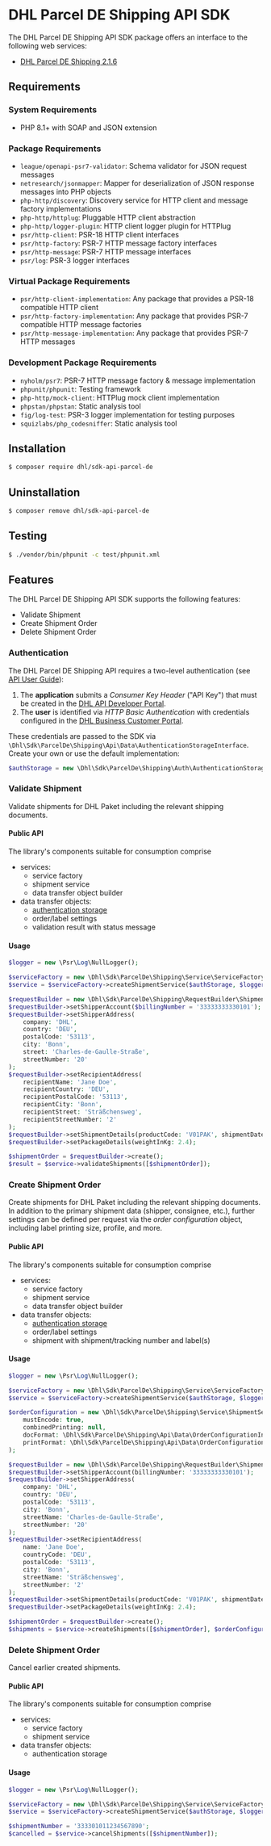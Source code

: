 # DHL Parcel DE Shipping API SDK

The DHL Parcel DE Shipping API SDK package offers an interface to the following web services:

- [DHL Parcel DE Shipping 2.1.6](https://developer.dhl.com/api-reference/parcel-de-shipping-post-parcel-germany-v2)

## Requirements

### System Requirements

- PHP 8.1+ with SOAP and JSON extension

### Package Requirements

- `league/openapi-psr7-validator`: Schema validator for JSON request messages
- `netresearch/jsonmapper`: Mapper for deserialization of JSON response messages into PHP objects
- `php-http/discovery`: Discovery service for HTTP client and message factory implementations
- `php-http/httplug`: Pluggable HTTP client abstraction
- `php-http/logger-plugin`: HTTP client logger plugin for HTTPlug
- `psr/http-client`: PSR-18 HTTP client interfaces
- `psr/http-factory`: PSR-7 HTTP message factory interfaces
- `psr/http-message`: PSR-7 HTTP message interfaces
- `psr/log`: PSR-3 logger interfaces

### Virtual Package Requirements

- `psr/http-client-implementation`: Any package that provides a PSR-18 compatible HTTP client
- `psr/http-factory-implementation`: Any package that provides PSR-7 compatible HTTP message factories
- `psr/http-message-implementation`: Any package that provides PSR-7 HTTP messages

### Development Package Requirements

- `nyholm/psr7`: PSR-7 HTTP message factory & message implementation
- `phpunit/phpunit`: Testing framework
- `php-http/mock-client`: HTTPlug mock client implementation
- `phpstan/phpstan`: Static analysis tool
- `fig/log-test`: PSR-3 logger implementation for testing purposes
- `squizlabs/php_codesniffer`: Static analysis tool

## Installation

```bash
$ composer require dhl/sdk-api-parcel-de
```

## Uninstallation

```bash
$ composer remove dhl/sdk-api-parcel-de
```

## Testing

```bash
$ ./vendor/bin/phpunit -c test/phpunit.xml
```

## Features

The DHL Parcel DE Shipping API SDK supports the following features:

* Validate Shipment
* Create Shipment Order
* Delete Shipment Order

### Authentication

The DHL Parcel DE Shipping API requires a two-level authentication
(see [API User Guide](https://developer.dhl.com/api-reference/parcel-de-shipping-post-parcel-germany-v2#get-started-section/user-guide)):

1. The **application** submits a _Consumer Key Header_ ("API Key") that must be
   created in the [DHL API Developer Portal](https://developer.dhl.com/user/apps).
2. The **user** is identified via _HTTP Basic Authentication_ with credentials
   configured in the [DHL Business Customer Portal](https://geschaeftskunden.dhl.de/).

These credentials are passed to the SDK via `\Dhl\Sdk\ParcelDe\Shipping\Api\Data\AuthenticationStorageInterface`.
Create your own or use the default implementation:

```php
$authStorage = new \Dhl\Sdk\ParcelDe\Shipping\Auth\AuthenticationStorage('apiKey', 'user', 'password');
```

### Validate Shipment

Validate shipments for DHL Paket including the relevant shipping documents.

#### Public API

The library's components suitable for consumption comprise

* services:
  * service factory
  * shipment service
  * data transfer object builder
* data transfer objects:
  * [authentication storage](#Authentication)
  * order/label settings
  * validation result with status message

#### Usage

```php
$logger = new \Psr\Log\NullLogger();

$serviceFactory = new \Dhl\Sdk\ParcelDe\Shipping\Service\ServiceFactory();
$service = $serviceFactory->createShipmentService($authStorage, $logger, $sandbox = true);

$requestBuilder = new \Dhl\Sdk\ParcelDe\Shipping\RequestBuilder\ShipmentOrderRequestBuilder();
$requestBuilder->setShipperAccount($billingNumber = '33333333330101');
$requestBuilder->setShipperAddress(
    company: 'DHL',
    country: 'DEU',
    postalCode: '53113',
    city: 'Bonn',
    street: 'Charles-de-Gaulle-Straße',
    streetNumber: '20'
);
$requestBuilder->setRecipientAddress(
    recipientName: 'Jane Doe',
    recipientCountry: 'DEU',
    recipientPostalCode: '53113',
    recipientCity: 'Bonn',
    recipientStreet: 'Sträßchensweg',
    recipientStreetNumber: '2'
);
$requestBuilder->setShipmentDetails(productCode: 'V01PAK', shipmentDate: new \DateTimeImmutable('2023-02-23'));
$requestBuilder->setPackageDetails(weightInKg: 2.4);

$shipmentOrder = $requestBuilder->create();
$result = $service->validateShipments([$shipmentOrder]);
```
### Create Shipment Order

Create shipments for DHL Paket including the relevant shipping documents. In
addition to the primary shipment data (shipper, consignee, etc.), further
settings can be defined per request via the _order configuration_ object, including
label printing size, profile, and more.

#### Public API

The library's components suitable for consumption comprise

* services:
  * service factory
  * shipment service
  * data transfer object builder
* data transfer objects:
  * [authentication storage](#Authentication)
  * order/label settings
  * shipment with shipment/tracking number and label(s)

#### Usage

```php
$logger = new \Psr\Log\NullLogger();

$serviceFactory = new \Dhl\Sdk\ParcelDe\Shipping\Service\ServiceFactory();
$service = $serviceFactory->createShipmentService($authStorage, $logger, sandbox: true);

$orderConfiguration = new \Dhl\Sdk\ParcelDe\Shipping\Service\ShipmentService\OrderConfiguration(
    mustEncode: true,
    combinedPrinting: null,
    docFormat: \Dhl\Sdk\ParcelDe\Shipping\Api\Data\OrderConfigurationInterface::DOC_FORMAT_PDF,
    printFormat: \Dhl\Sdk\ParcelDe\Shipping\Api\Data\OrderConfigurationInterface::PRINT_FORMAT_A4
);

$requestBuilder = new \Dhl\Sdk\ParcelDe\Shipping\RequestBuilder\ShipmentOrderRequestBuilder();
$requestBuilder->setShipperAccount(billingNumber: '33333333330101');
$requestBuilder->setShipperAddress(
    company: 'DHL',
    country: 'DEU',
    postalCode: '53113',
    city: 'Bonn',
    streetName: 'Charles-de-Gaulle-Straße',
    streetNumber: '20'
);
$requestBuilder->setRecipientAddress(
    name: 'Jane Doe',
    countryCode: 'DEU',
    postalCode: '53113',
    city: 'Bonn',
    streetName: 'Sträßchensweg',
    streetNumber: '2'
);
$requestBuilder->setShipmentDetails(productCode: 'V01PAK', shipmentDate: new \DateTimeImmutable('2023-02-23'));
$requestBuilder->setPackageDetails(weightInKg: 2.4);

$shipmentOrder = $requestBuilder->create();
$shipments = $service->createShipments([$shipmentOrder], $orderConfiguration);
```

### Delete Shipment Order

Cancel earlier created shipments.

#### Public API

The library's components suitable for consumption comprise

* services:
  * service factory
  * shipment service
* data transfer objects:
  * authentication storage

#### Usage

```php
$logger = new \Psr\Log\NullLogger();

$serviceFactory = new \Dhl\Sdk\ParcelDe\Shipping\Service\ServiceFactory();
$service = $serviceFactory->createShipmentService($authStorage, $logger, sandbox: true);

$shipmentNumber = '333301011234567890';
$cancelled = $service->cancelShipments([$shipmentNumber]);
```
